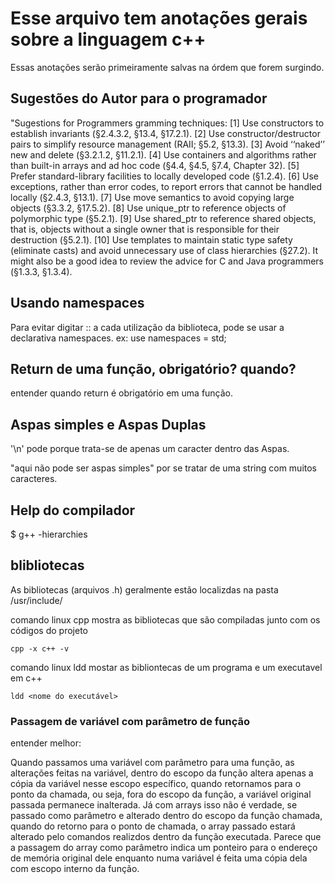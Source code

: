 # Esse arquivo tem anotações gerais sobre a linguagem c++

Essas anotações serão primeiramente salvas na órdem que forem surgindo.

## Sugestões do Autor para o programador

"Sugestions for Programmers gramming techniques:
[1] Use constructors to establish invariants (§2.4.3.2, §13.4, §17.2.1).
[2] Use constructor/destructor pairs to simplify resource management (RAII; §5.2, §13.3).
[3] Avoid ‘‘naked’’ new and delete (§3.2.1.2, §11.2.1).
[4] Use containers and algorithms rather than built-in arrays and ad hoc code (§4.4, §4.5, §7.4, Chapter 32).
[5] Prefer standard-library facilities to locally developed code (§1.2.4).
[6] Use exceptions, rather than error codes, to report errors that cannot be handled locally (§2.4.3, §13.1).
[7] Use move semantics to avoid copying large objects (§3.3.2, §17.5.2).
[8] Use unique_ptr to reference objects of polymorphic type (§5.2.1).
[9] Use shared_ptr to reference shared objects, that is, objects without a single owner that is responsible for their destruction (§5.2.1).
[10] Use templates to maintain static type safety (eliminate casts) and avoid unnecessary use of class hierarchies (§27.2). It might also be a good idea to review the advice for C and Java programmers (§1.3.3, §1.3.4).

## Usando namespaces

Para evitar digitar :: a cada utilização da biblioteca, pode se usar a declarativa namespaces. ex: use namespaces = std;

## Return de uma função, obrigatório? quando?

entender quando return é obrigatório em uma função.

## Aspas simples e Aspas Duplas

'\n' pode porque trata-se de apenas um caracter dentro das Aspas.

"aqui não pode ser aspas simples" por se tratar de uma string com muitos caracteres.

## Help do compilador

$ g++ -hierarchies

## blibliotecas

As bibliotecas (arquivos .h) geralmente estão localizdas na pasta /usr/include/

comando linux cpp mostra as bibliotecas que são compiladas junto com os códigos do projeto

```
cpp -x c++ -v
```

comando linux ldd mostar as bibliontecas de um programa e um executavel em c++

```
ldd <nome do executável>
```

### Passagem de variável com parâmetro de função

entender melhor:

Quando passamos uma variável com parâmetro para uma função, as alterações feitas na variável, dentro do escopo da função altera apenas a cópia da variável nesse escopo específico, quando retornamos para o ponto da chamada, ou seja, fora do escopo da função, a variável original passada permanece inalterada. Já com arrays isso não é verdade, se passado como parâmetro e alterado dentro do escopo da função chamada, quando do retorno para o ponto de chamada, o array passado estará alterado pelo comandos realizdos dentro da função executada. Parece que a passagem do array como parâmetro indica um ponteiro para o endereço de memória original dele enquanto numa variável é feita uma cópia dela com escopo interno da função.
